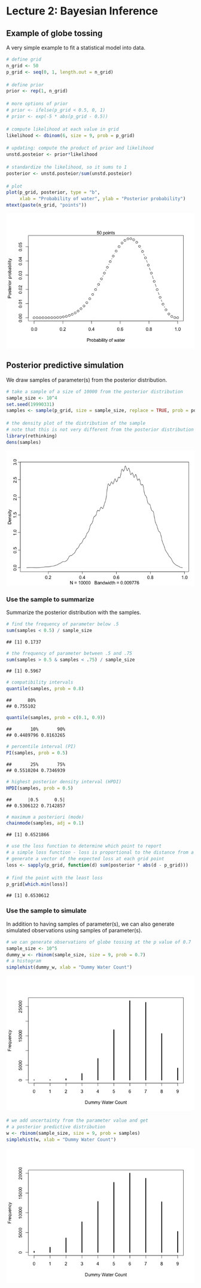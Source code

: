 Lecture 2: Bayesian Inference
================

## Example of globe tossing

A very simple example to fit a statistical model into data.

``` r
# define grid
n_grid <- 50
p_grid <- seq(0, 1, length.out = n_grid)

# define prior
prior <- rep(1, n_grid)

# more options of prior
# prior <- ifelse(p_grid < 0.5, 0, 1)
# prior <- exp(-5 * abs(p_grid - 0.5))

# compute likelihood at each value in grid
likelihood <- dbinom(6, size = 9, prob = p_grid)

# updating: compute the product of prior and likelihood
unstd.posteior <- prior*likelihood

# standardize the likelihood, so it sums to 1
posterior <- unstd.posteior/sum(unstd.posteior)

# plot
plot(p_grid, posterior, type = "b", 
     xlab = "Probability of water", ylab = "Posterior probability")
mtext(paste(n_grid, "points"))
```

![](lecture2_bayesian_inference_files/figure-gfm/unnamed-chunk-1-1.png)<!-- -->

## Posterior predictive simulation

We draw samples of parameter(s) from the posterior distribution.

``` r
# take a sample of a size of 10000 from the posterior distribution
sample_size <- 10^4
set.seed(19990331)
samples <- sample(p_grid, size = sample_size, replace = TRUE, prob = posterior)

# the density plot of the distribution of the sample
# note that this is not very different from the posterior distribution
library(rethinking)
dens(samples)
```

![](lecture2_bayesian_inference_files/figure-gfm/unnamed-chunk-2-1.png)<!-- -->

### Use the sample to summarize

Summarize the posterior distribution with the samples.

``` r
# find the frequency of parameter below .5
sum(samples < 0.5) / sample_size
```

    ## [1] 0.1737

``` r
# the frequency of parameter between .5 and .75
sum(samples > 0.5 & samples < .75) / sample_size
```

    ## [1] 0.5967

``` r
# compatibility intervals
quantile(samples, prob = 0.8)
```

    ##      80% 
    ## 0.755102

``` r
quantile(samples, prob = c(0.1, 0.9))
```

    ##       10%       90% 
    ## 0.4489796 0.8163265

``` r
# percentile interval (PI)
PI(samples, prob = 0.5)
```

    ##       25%       75% 
    ## 0.5510204 0.7346939

``` r
# highest posterior density interval (HPDI)
HPDI(samples, prob = 0.5)
```

    ##      |0.5      0.5| 
    ## 0.5306122 0.7142857

``` r
# maximum a posteriori (mode)
chainmode(samples, adj = 0.1)
```

    ## [1] 0.6521866

``` r
# use the loss function to determine which point to report
# a simple loss function - loss is proportional to the distance from a point
# generate a vector of the expected loss at each grid point
loss <- sapply(p_grid, function(d) sum(posterior * abs(d - p_grid)))

# find the point with the least loss
p_grid[which.min(loss)]
```

    ## [1] 0.6530612

### Use the sample to simulate

In addition to having samples of parameter(s), we can also generate
simulated observations using samples of parameter(s).

``` r
# we can generate observations of globe tossing at the p value of 0.7
sample_size <- 10^5
dummy_w <- rbinom(sample_size, size = 9, prob = 0.7)
# a histogram
simplehist(dummy_w, xlab = "Dummy Water Count")
```

![](lecture2_bayesian_inference_files/figure-gfm/unnamed-chunk-4-1.png)<!-- -->

``` r
# we add uncertainty from the parameter value and get 
# a posterior predictive distribution
w <- rbinom(sample_size, size = 9, prob = samples)
simplehist(w, xlab = "Dummy Water Count")
```

![](lecture2_bayesian_inference_files/figure-gfm/unnamed-chunk-4-2.png)<!-- -->
